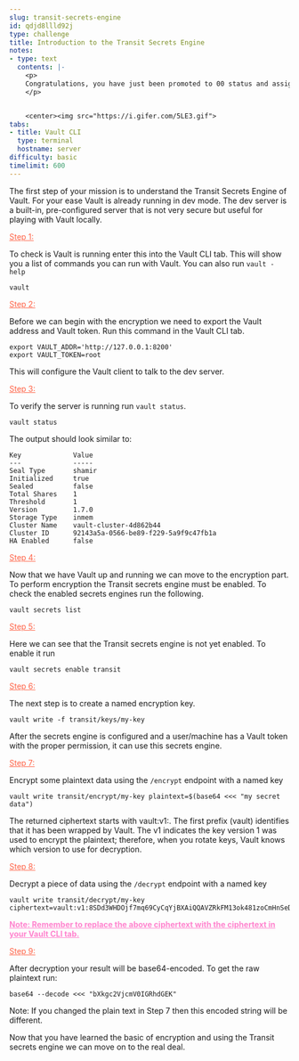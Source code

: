 ```yaml
---
slug: transit-secrets-engine
id: qdjd8llld92j
type: challenge
title: Introduction to the Transit Secrets Engine
notes:
- type: text
  contents: |-
    <p>
    Congratulations, you have just been promoted to 00 status and assigned to protect precious MI6 secrets from being leaked to our enemy. Your mission is to learn the encryption capabilites of HashiCorp Vault and determine whether or not it will be beneficial to her majesty.
    </p>


    <center><img src="https://i.gifer.com/5LE3.gif">
tabs:
- title: Vault CLI
  type: terminal
  hostname: server
difficulty: basic
timelimit: 600
---
```

The first step of your mission is to understand the Transit Secrets Engine of Vault. For your ease Vault is already running in dev mode. The dev server is a built-in, pre-configured server that is not very secure but useful for playing with Vault locally.

<p style="color:rgb(255, 99, 71);"><u>Step 1:</u></p>

To check is Vault is running enter this into the Vault CLI tab. This will show you a list of commands you can run with Vault. You can also run `vault -help`
```
vault
```
<p style="color:rgb(255, 99, 71);"><u>Step 2:</u></p>

Before we can begin with the encryption we need to export the Vault address and Vault token. Run this command in the Vault CLI tab.
```
export VAULT_ADDR='http://127.0.0.1:8200'
export VAULT_TOKEN=root
```
This will configure the Vault client to talk to the dev server.

<p style="color:rgb(255, 99, 71);"><u>Step 3:</u></p>

To verify the server is running run `vault status`.
```
vault status
```
The output should look similar to:
```
Key             Value
---             -----
Seal Type       shamir
Initialized     true
Sealed          false
Total Shares    1
Threshold       1
Version         1.7.0
Storage Type    inmem
Cluster Name    vault-cluster-4d862b44
Cluster ID      92143a5a-0566-be89-f229-5a9f9c47fb1a
HA Enabled      false
```

<p style="color:rgb(255, 99, 71);"><u>Step 4:</u></p>

Now that we have Vault up and running we can move to the encryption part. To perform encryption the Transit secrets engine must be enabled. To check the enabled secrets engines run the following.
```
vault secrets list
```
<p style="color:rgb(255, 99, 71);"><u>Step 5:</u></p>

Here we can see that the Transit secrets engine is not yet enabled. To enable it run
```
vault secrets enable transit
```
<p style="color:rgb(255, 99, 71);"><u>Step 6:</u></p>

The next step is to create a named encryption key.
```
vault write -f transit/keys/my-key
```
After the secrets engine is configured and a user/machine has a Vault token with the proper permission, it can use this secrets engine.

<p style="color:rgb(255, 99, 71);"><u>Step 7:</u></p>

Encrypt some plaintext data using the `/encrypt` endpoint with a named key
```
vault write transit/encrypt/my-key plaintext=$(base64 <<< "my secret data")
```
The returned ciphertext starts with vault:v1:. The first prefix (vault) identifies that it has been wrapped by Vault. The v1 indicates the key version 1 was used to encrypt the plaintext; therefore, when you rotate keys, Vault knows which version to use for decryption.

<p style="color:rgb(255, 99, 71);"><u>Step 8:</u></p>

Decrypt a piece of data using the `/decrypt` endpoint with a named key
```
vault write transit/decrypt/my-key ciphertext=vault:v1:8SDd3WHDOjf7mq69CyCqYjBXAiQQAVZRkFM13ok481zoCmHnSeDX9vyf7w==
```
<p style="color:rgb(255, 131, 206);"><b><u>Note: Remember to replace the above ciphertext with the ciphertext in your Vault CLI tab.</u></b></p>

<p style="color:rgb(255, 99, 71);"><u>Step 9:</u></p>

After decryption your result will be base64-encoded. To get the raw plaintext run:
```
base64 --decode <<< "bXkgc2VjcmV0IGRhdGEK"
```
Note: If you changed the plain text in Step 7 then this encoded string will be different.

Now that you have learned the basic of encryption and using the Transit secrets engine we can move on to the real deal.

